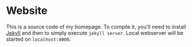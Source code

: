 # Website
This is a source code of my homepage. To compile it, you'll need to install
[Jekyll](http://jekyllrb.com/) and then to simply execute `jekyll server`.
Local webserver will be started on `localhost:4000`.
